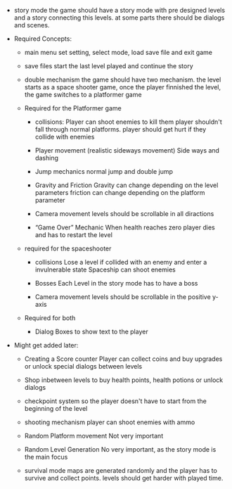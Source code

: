 
* story mode
the game should have a story mode with pre designed levels and a story connecting this levels.
at some parts there should be dialogs and scenes.




* Required Concepts:

	* main menu
set setting, select mode, load save file and exit game

	* save files
start the last level played and continue the story

	* double mechanism
the game should have two mechanism.
the level starts as a space shooter game, once the player finnished the level, the game switches to a platformer game

	* Required for the Platformer game
		* collisions:
Player can shoot enemies to kill them
player shouldn't fall through normal platforms.
player should get hurt if they collide with enemies

		* Player movement (realistic sideways movement)
Side ways and dashing

		* Jump mechanics
normal jump and double jump

		* Gravity and Friction
Gravity can change depending on the level parameters
friction can change depending on the platform parameter

		* Camera movement
levels should be scrollable in all diractions

		* “Game Over” Mechanic
When health reaches zero player dies and has to restart the level

	* required for the spaceshooter

		* collisions
Lose a level if collided with an enemy and enter a invulnerable state
Spaceship can shoot enemies

		* Bosses
Each Level in the story mode has to have a boss

		* Camera movement
levels should be scrollable in the positive y-axis

	* Required for both

		* Dialog Boxes
to show text to the player

* Might get added later:

	* Creating a Score counter
Player can collect coins and buy upgrades or unlock special dialogs between levels


	* Shop inbetween levels
to buy health points, health potions or unlock dialogs

	* checkpoint system
so the player doesn't have to start from the beginning of the level

	* shooting mechanism
player can shoot enemies with ammo

	* Random Platform movement
Not very important

	* Random Level Generation
No very important, as the story mode is the main focus
	* survival mode
maps are generated randomly and the player has to survive and collect points.
levels should get harder with played time.

